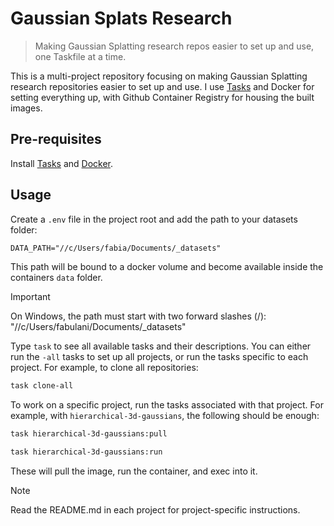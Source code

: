 # Gaussian Splats Research

> Making Gaussian Splatting research repos easier to set up and use, one Taskfile at a time. 

This is a multi-project repository focusing on making Gaussian Splatting research repositories easier to set up and use. I use [Tasks](https://taskfile.dev/) and Docker for setting everything up, with Github Container Registry for housing the built images.

## Pre-requisites

Install [Tasks](https://taskfile.dev/installation/) and [Docker](https://docs.docker.com/engine/install/).

## Usage

Create a `.env` file in the project root and add the path to your datasets folder:

```txt
DATA_PATH="//c/Users/fabia/Documents/_datasets"
```

This path will be bound to a docker volume and become available inside the containers `data` folder.

> [!IMPORTANT]
> On Windows, the path must start with two forward slashes (/): "//c/Users/fabulani/Documents/\_datasets"

Type `task` to see all available tasks and their descriptions. You can either run the `-all` tasks to set up all projects, or run the tasks specific to each project. For example, to clone all repositories:

```bash
task clone-all
```

To work on a specific project, run the tasks associated with that project. For example, with `hierarchical-3d-gaussians`, the following should be enough:

```bash
task hierarchical-3d-gaussians:pull

task hierarchical-3d-gaussians:run
```

These will pull the image, run the container, and exec into it.

> [!NOTE]
> Read the README.md in each project for project-specific instructions.
